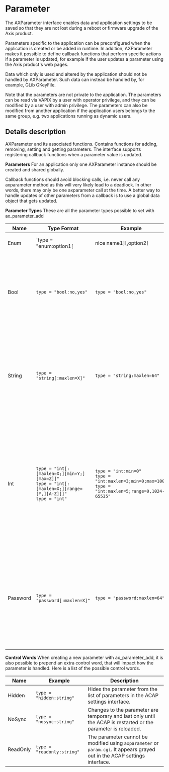 # Parameter

The AXParameter interface enables data and application settings to be saved so that they are not lost during a reboot or firmware upgrade of the Axis product.

Parameters specific to the application can be preconfigured when the application is created or be added in runtime.
In addition, AXParameter makes it possible to define callback functions that perform specific actions if a parameter is updated, for example if the user updates a parameter using the Axis product's web pages.

Data which only is used and altered by the application should not be handled by AXParameter. Such data can instead be handled by, for example, GLib GKeyFile.

Note that the parameters are not private to the application. The parameters can be read via VAPIX by a user with operator privilege, and they can be modified by a user with admin privilege. The parameters can also be modified from another application if the application users belongs to the same group, e.g. two applications running as dynamic users.

## Details description

AXParameter and its associated functions. Contains functions for adding, removing, setting and getting parameters. The interface supports registering callback functions when a parameter value is updated.

**Parameters**
For an application only one AXParameter instance should be created and shared globally.

Callback functions should avoid blocking calls, i.e. never call any axparameter method as this will very likely lead to a deadlock. In other words, there may only be one axparameter call at the time. A better way to handle updates of other parameters from a callback is to use a global data object that gets updated.

**Parameter Types**
These are all the parameter types possible to set with ax_parameter_add

| Name     | Type Format                                                                                                                                      | Example                                                        | Description                                                                                                                                                                                                                               |
|----------|--------------------------------------------------------------------------------------------------------------------------------------------------|----------------------------------------------------------------|-------------------------------------------------------------------------------------------------------------------------------------------------------------------------------------------------------------------------------------------|
| Enum     | `type = "enum:option1[|nice name1][,option2[|nice name2][,...]]"`                                                                               | `type = "enum:TCPIP|Generic TCP/IP,HTTP|Generic HTTP,OFF|OFF"`<br>`type = "enum:1|Low,10|Medium,30|High"` | Rendered as drop-down lists in the ACAP settings interface. Options are separated by commas, and if desired, a nice value can be provided after the `|` symbol. The nice value is what the user sees in the UI.                          |
| Bool     | `type = "bool:no,yes"`                                                                                                                           | `type = "bool:no,yes"`                                         | Rendered as a checkbox in the ACAP settings interface. The first value represents the unchecked state.                                                                                                                                     |
| String   | `type = "string[:maxlen=X]"`                                                                                                                     | `type = "string:maxlen=64"`                                    | Rendered as a plain text input field for strings. Optional maximum length (`maxlen`) can be added. All Unicode characters are supported.                                                                                                   |
| Int      | `type = "int[:[maxlen=X;][min=Y;][max=Z]]"`<br>`type = "int[:[maxlen=X;][range=[Y,][A-Z]]]"`<br>`type = "int"` | `type = "int:min=0"`<br>`type = "int:maxlen=3;min=0;max=100"`<br>`type = "int:maxlen=5;range=0,1024-65535"` | Rendered as a plain text input field for integers. Supports optional `maxlen`, `min`, `max`, and `range` parameters. Ranges can be comma-separated values or min-max spans, and both forms include the endpoints.                          |
| Password | `type = "password[:maxlen=X]"`                                                                                                                   | `type = "password:maxlen=64"`                                  | Rendered as a masked text input (`*`) for strings in the ACAP settings interface. Only readable via `axparameter`, not via `param.cgi`. Supports optional `maxlen`.                                                                      |


**Control Words**
When creating a new parameter with ax_parameter_add, it is also possible to prepend an extra control word, that will impact how the parameter is handled. Here is a list of the possible control words.

| Name      | Example                | Description                                                                                                               |
|-----------|------------------------|---------------------------------------------------------------------------------------------------------------------------|
| Hidden    | `type = "hidden:string"`   | Hides the parameter from the list of parameters in the ACAP settings interface.                                           |
| NoSync    | `type = "nosync:string"`   | Changes to the parameter are temporary and last only until the ACAP is restarted or the parameter is reloaded.            |
| ReadOnly  | `type = "readonly:string"` | The parameter cannot be modified using `axparameter` or `param.cgi`. It appears grayed out in the ACAP settings interface. |
